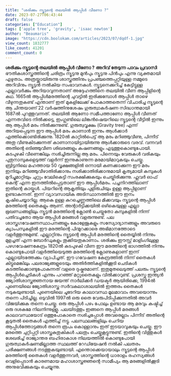 ```yaml
---
title: "ശരിക്കും ന്യൂട്ടന്റെ തലയിൽ ആപ്പിൾ വീണോ ?"
date: 2023-07-27T06:43:44
draft: false
categories: ["Education"]
tags: ['apple tree', 'gravity', 'isaac newton']
author: "Beaumaris"
image: "https://cdn.boolokam.com/articles/2023/07/dqdf-1.jpg"
view_count: 1832777
like_count: 41201
comment_count: 0
---
```


**ശരിക്കും ന്യൂട്ടന്റെ തലയിൽ ആപ്പിൾ വീണോ ?** **അറിവ് തേടുന്ന പാവം പ്രവാസി** ഭൗതികശാസ്ത്രത്തിന്റെ ചരിത്രം ന്യൂട്ടനു മുൻപും ന്യൂട്ടനു പിൻപും എന്നു വ്യക്തമായി എഴുതാം. അത്രയ്ക്കായിരുന്നു ശാസ്ത്രത്തിനും പ്രപഞ്ചത്തെപ്പറ്റിയുള്ള നമ്മുടെ അറിവിനും ന്യൂട്ടൻ നൽകിയ സംഭാവനകൾ. ന്യൂട്ടനെക്കുറിച്ച് കേട്ടിട്ടുള്ള എല്ലാവർക്കും അറിയാവുന്നതാണ് അദ്ദേഹത്തിനെ തലയിൽ വീണ ആപ്പിളിന്റെ കഥ. 1665ൽ ആപ്പിൾമരത്തിന്റെ ചുവട്ടിൽ ഇരിക്കുമ്പോൾ ആപ്പിൾ താഴെ വീഴുന്നതുകണ്ട് എന്താണ് ഇത് മുകളിലേക്ക് പോകാത്തതെന്ന് വിചാരിച്ച ന്യൂട്ടന്റെ ആ ചിന്തയാണ് 22 വർഷത്തിനുശേഷം ഗുരുത്വാകർഷണ സിദ്ധാന്തമായി 1687ൽ പുറത്തുവന്നത്. [](https://cdn.boolokam.com/articles/2023/07/dqdf-1.jpg)തലയിൽ ആണോ സമീപത്താണോ ആപ്പിൾ വീണത് എന്നതവിടെ നിൽക്കട്ടെ, ഇംഗ്ലണ്ടിലെ ലിങ്കൻഷെയറിലെ ന്യൂട്ടന്റെ വീട്ടിൽ ഇന്നും ആ ആപ്പിൾ മരം നിൽക്കുന്നുണ്ട്. ഗുരുത്വവൃക്ഷം (Gravity tree) എന്ന് അറിയപ്പെടുന്ന ഈ ആപ്പിൾ മരം കാണാൻ ഇന്നും ആൾക്കാർ എത്തിക്കൊണ്ടിരിക്കുന്നു. 1820ൽ കാറ്റിൽപെട്ട് ആ മരം മറിഞ്ഞുവീണു, പിന്നീട് അതു വീണുകിടക്കുന്നത് കാണാനായിട്ടായിരുന്നു ആൾക്കാരുടെ വരവ്. വന്നവർ അതിന്റെ ഒടിഞ്ഞുവീണ ശിഖരങ്ങളും കഷണങ്ങളും എടുത്തുകൊണ്ടുപോയി. കടപുഴകി വീണെങ്കിലും നശിച്ചിരുന്നില്ല ആ മരം. പിന്നെയും വേരുകൾ വരികയും പുതുനാമ്പുകളെടുത്ത് വളർന്ന് ഇന്നുകാണുന്ന മരമായിമാറുകയും ചെയ്തു. ബ്രിട്ടനിലെ മഹത്തായ 50 വൃക്ഷങ്ങളിൽ ഒന്നായി കണക്കാക്കുന്ന ഈ മരം ഇനിയും മറിഞ്ഞുവീഴാതിരിക്കാനും നശിക്കാതിരിക്കാനുമായി കൃത്യമായി കമ്പുകൾ മുറിച്ചുമാറ്റിയും ചുറ്റും വേലികെട്ടി സംരക്ഷിക്കുകയും ചെയ്തിരിക്കുന്നു. ഫ്ലവർ ഓഫ് കെന്റ് എന്ന ഇനത്തിൽപ്പെട്ടതാണ് ഈ ആപ്പിൾമരം. പച്ചനിറത്തിലാണ് ഇതിന്റെ കായ്കൾ. പിയറിന്റെ ആകൃതിയും പുളിരുചിയും ഉള്ള ആപ്പിളാണ് ഉണ്ടാകുന്നത്. ഇന്ന് വ്യാവസായിക അടിസ്ഥാനത്തിൽ ഈ ഇനം കൃഷിചെയ്യാറില്ല. ആകെ ഉള്ള കുറച്ചെണ്ണത്തിലെ മിക്കവയും ന്യൂട്ടന്റെ ആപ്പിൾ മരത്തിന്റെ തൈകളും ആണ്. അന്റാർട്ടിക്കയിൽ ഒഴികെയുള്ള എല്ലാ ഭൂഖണ്ഡങ്ങളിലും ന്യൂട്ടൻ മരത്തിന്റെ ക്ലോൺ ചെയ്തതോ കമ്പുകളിൽ നിന്ന് പതിവച്ചതോ ആയ ആപ്പിൾ മരങ്ങൾ വളരുന്നുണ്ട്. പല ശാസ്ത്രഗവേഷണസ്ഥാപനങ്ങളും കോളേജുകളും സസ്യോദ്യാനങ്ങളും അവരുടെ ക്യാംപസുകളിൽ ഈ മരത്തിന്റെ പിന്മുറക്കാരെ അഭിമാനത്തോടെ വളർത്തുന്നുമുണ്ട്. എല്ലാറ്റിനും ന്യൂട്ടന്റെ ആപ്പിൾ മരത്തിന്റെ തൈയ്യിൽ നിന്നും മുളച്ചത് എന്ന ബോർഡുകളും തൂക്കിയതുകാണാം. ശരിക്കും ഈസ്റ്റ് മാളിംഗിലുള്ള പഴഗവേഷണകേന്ദ്രം 1820ൽ കടപുഴകി വീണ ഈ മരത്തിന്റെ ഭാഗത്തിൽ നിന്നും കൊണ്ടുപോയി വളർത്തിയെടുത്ത മരത്തിന്റെ ക്ലോണുകളാണ് ഇന്ന് എല്ലായിടത്തേക്കും വ്യാപിച്ചത്. ഈ ഗവേഷണ കേന്ദ്രത്തിൽ നിന്ന് തൈകൾ കിട്ടുമെങ്കിലും പലരാജ്യങ്ങളുടെയും അതിർത്തികളിൽക്കൂടി ചെടികൾ കടത്തിക്കൊണ്ടുപോകുന്നത് വളരെ ദുഷ്കരമാണ്. ഇതുമുതലെടുത്ത് പലരും ന്യൂട്ടന്റെ ആപ്പിൾച്ചെടികൾ എന്നും പറഞ്ഞ് മറ്റുതൈകളും വിൽക്കാറുണ്ട്. പ്രശസ്ത ഇന്ത്യൻ ജ്യോതിശാസ്ത്രജ്ഞനായ ജയന്ത് നാർലിക്കർ ഡയക്ടർ ആയിരിക്കെ, 1994ൽ പുണെയിലെ ജ്യോതിശാസ്ത്ര സർവകലാശാലയിൽ ഇത്തരം തൈകൾ നടുകയുണ്ടായി. പുണെയിലെ ചൂടേറിയ കാലാവസ്ഥ മൂലമാവാം അവയൊന്നും തന്നെ പിടിച്ചില്ല. ഒടുവിൽ 1997ൽ ഒരു തൈ വേരുപിടിപ്പിക്കുന്നതിൽ അവർ വിജയിക്കുക തന്നെ ചെയ്തു. ഒരു ആപ്പിൾ പഴം പോലും ഉണ്ടായ ആ മരവും കഷ്ടിച്ച് ഒരു ദശകമേ നിലനിന്നുള്ളൂ. പലയിടത്തും ഇങ്ങനെ ആപ്പിൾ മരങ്ങൾ കാലാവസ്ഥയോട് ഒത്തുപോകാതെ നശിച്ചപ്പോൾ അവരെല്ലാം പിന്നീട് അതിന്റെ കൂടുതൽ തൈകൾ എത്തിച്ച് നട്ടു. പലസ്ഥലങ്ങളിലും ചെറിയ ആപ്പിൾത്തോട്ടങ്ങൾ തന്നെ രൂപം കൊള്ളാനും ഇത് ഇടയാവുകയും ചെയ്തു. ഈ മരത്തെ ചുറ്റിപ്പറ്റി ശാസ്ത്രകുതുകികൾ പലതും ചെയ്തുകൂട്ടുന്നുണ്ട്. ഇതിന്റെ വിത്തുകൾ ശേഖരിച്ച് രാജ്യാന്തര ബഹിരാകാശ നിലയത്തിൽ കൊണ്ടുപോയി ഗുരുത്വാകർഷണമില്ലാത്ത സ്ഥലത്ത് റേഡിയേഷൻ നൽകി പലതരം പരീക്ഷണങ്ങൾ നടത്തുകയുണ്ടായി. എന്തൊക്കെയായാലും ന്യൂട്ടന്റെ ആപ്പിൾ മരത്തിന്റെ തൈകൾ വളർത്തുന്നവർ, ശാസ്ത്രത്തിന്റെ ധാരാളം രഹസ്യങ്ങൾ വെളിപ്പെടാൻ കാരണമായ മഹാശാസ്ത്രജ്ഞന്റെ സാമീപ്യം ആ മരങ്ങളിൽക്കൂടി അനുഭവിക്കുകയും ചെയ്യുന്നു.
